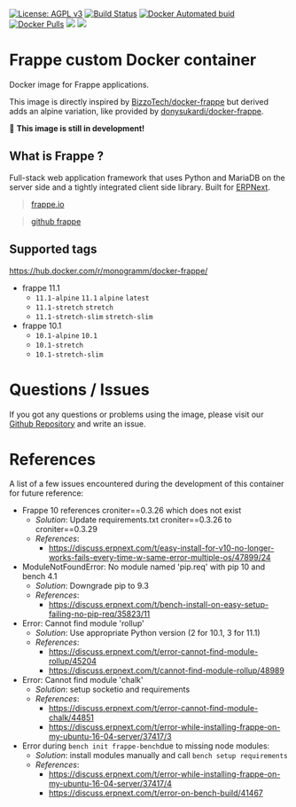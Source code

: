
[uri_license]: http://www.gnu.org/licenses/agpl.html
[uri_license_image]: https://img.shields.io/badge/License-AGPL%20v3-blue.svg

[![License: AGPL v3][uri_license_image]][uri_license]
[![Build Status](https://travis-ci.org/Monogramm/docker-frappe.svg)](https://travis-ci.org/Monogramm/docker-frappe)
[![Docker Automated buid](https://img.shields.io/docker/cloud/build/monogramm/docker-frappe.svg)](https://hub.docker.com/r/monogramm/docker-frappe/)
[![Docker Pulls](https://img.shields.io/docker/pulls/monogramm/docker-frappe.svg)](https://hub.docker.com/r/monogramm/docker-frappe/)
[![](https://images.microbadger.com/badges/version/monogramm/docker-frappe.svg)](https://microbadger.com/images/monogramm/docker-frappe)
[![](https://images.microbadger.com/badges/image/monogramm/docker-frappe.svg)](https://microbadger.com/images/monogramm/docker-frappe)

# Frappe custom Docker container

Docker image for Frappe applications.

This image is directly inspired by [BizzoTech/docker-frappe](https://github.com/BizzoTech/docker-frappe) but derived adds an alpine variation, like provided by [donysukardi/docker-frappe](https://github.com/donysukardi/docker-frappe).

:construction: **This image is still in development!**

## What is Frappe ?

Full-stack web application framework that uses Python and MariaDB on the server side and a tightly integrated client side library. Built for [ERPNext](https://erpnext.com/).

> [frappe.io](https://frappe.io/)

> [github frappe](https://github.com/frappe/frappe)

## Supported tags

https://hub.docker.com/r/monogramm/docker-frappe/

* frappe 11.1
    - `11.1-alpine` `11.1` `alpine` `latest`
    - `11.1-stretch` `stretch`
    - `11.1-stretch-slim` `stretch-slim`
* frappe 10.1
    - `10.1-alpine` `10.1`
    - `10.1-stretch`
    - `10.1-stretch-slim`

# Questions / Issues
If you got any questions or problems using the image, please visit our [Github Repository](https://github.com/Monogramm/docker-frappe) and write an issue.  

# References

A list of a few issues encountered during the development of this container for future reference:
* Frappe 10 references croniter==0.3.26 which does not exist
    * _Solution_: Update requirements.txt croniter==0.3.26 to croniter==0.3.29
    * _References_:
        * https://discuss.erpnext.com/t/easy-install-for-v10-no-longer-works-fails-every-time-w-same-error-multiple-os/47899/24
* ModuleNotFoundError: No module named 'pip.req' with pip 10 and bench 4.1
    * _Solution_: Downgrade pip to 9.3
    * _References_:
        * https://discuss.erpnext.com/t/bench-install-on-easy-setup-failing-no-pip-req/35823/11
* Error: Cannot find module 'rollup'
    * _Solution_: Use appropriate Python version (2 for 10.1, 3 for 11.1)
    * _References_:
        * https://discuss.erpnext.com/t/error-cannot-find-module-rollup/45204
        * https://discuss.erpnext.com/t/cannot-find-module-rollup/48989
* Error: Cannot find module 'chalk'
    * _Solution_: setup socketio and requirements
    * _References_:
        * https://discuss.erpnext.com/t/error-cannot-find-module-chalk/44851
        * https://discuss.erpnext.com/t/error-while-installing-frappe-on-my-ubuntu-16-04-server/37417/3
* Error during `bench init frappe-bench`due to missing node modules:
    * _Solution_: install modules manually and call `bench setup requirements` 
    * _References_:
        * https://discuss.erpnext.com/t/error-while-installing-frappe-on-my-ubuntu-16-04-server/37417/4
        * https://discuss.erpnext.com/t/error-on-bench-build/41467

